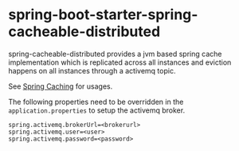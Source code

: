 # spring-boot-starter-spring-cacheable-distributed
spring-cacheable-distributed provides a jvm based spring cache implementation which is replicated across all
instances and eviction happens on all instances through a activemq topic.

See [Spring Caching](https://docs.spring.io/spring/docs/4.3.6.RELEASE/spring-framework-reference/html/cache.html) for usages.

The following properties need to be overridden in the `application.properties` to setup the activemq broker.

```
spring.activemq.brokerUrl=<brokerurl>
spring.activemq.user=<user>
spring.activemq.password=<password>
```

